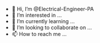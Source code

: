- 👋 Hi, I’m @Electrical-Engineer-PA
- 👀 I’m interested in ...
- 🌱 I’m currently learning ...
- 💞️ I’m looking to collaborate on ...
- 📫 How to reach me ...

<!---
Electrical-Engineer-PA/Electrical-Engineer-PA is a ✨ special ✨ repository because its `README.md` (this file) appears on your GitHub profile.
You can click the Preview link to take a look at your changes.
--->
